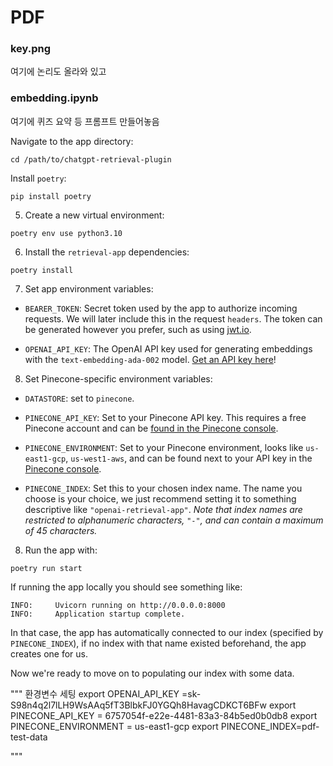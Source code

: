 # PDF

### key.png
여기에 논리도 올라와 있고 

### embedding.ipynb
여기에 퀴즈 요약 등 프롬프트 만들어놓음










Navigate to the app directory:

```
cd /path/to/chatgpt-retrieval-plugin
```

Install `poetry`:

```
pip install poetry
```

5. Create a new virtual environment:

```
poetry env use python3.10
```

6. Install the `retrieval-app` dependencies:

```
poetry install
```

7. Set app environment variables:

* `BEARER_TOKEN`: Secret token used by the app to authorize incoming requests. We will later include this in the request `headers`. The token can be generated however you prefer, such as using [jwt.io](https://jwt.io/).

* `OPENAI_API_KEY`: The OpenAI API key used for generating embeddings with the `text-embedding-ada-002` model. [Get an API key here](https://platform.openai.com/account/api-keys)!

8. Set Pinecone-specific environment variables:

* `DATASTORE`: set to `pinecone`.

* `PINECONE_API_KEY`: Set to your Pinecone API key. This requires a free Pinecone account and can be [found in the Pinecone console](https://app.pinecone.io/).

* `PINECONE_ENVIRONMENT`: Set to your Pinecone environment, looks like `us-east1-gcp`, `us-west1-aws`, and can be found next to your API key in the [Pinecone console](https://app.pinecone.io/).

* `PINECONE_INDEX`: Set this to your chosen index name. The name you choose is your choice, we just recommend setting it to something descriptive like `"openai-retrieval-app"`. *Note that index names are restricted to alphanumeric characters, `"-"`, and can contain a maximum of 45 characters.*

8. Run the app with:

```
poetry run start
```

If running the app locally you should see something like:

```
INFO:     Uvicorn running on http://0.0.0.0:8000
INFO:     Application startup complete.
```

In that case, the app has automatically connected to our index (specified by `PINECONE_INDEX`), if no index with that name existed beforehand, the app creates one for us.

Now we're ready to move on to populating our index with some data.


"""
환경변수 세팅 
export OPENAI_API_KEY =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
export PINECONE_API_KEY = 6757054f-e22e-4481-83a3-84b5ed0b0db8
export PINECONE_ENVIRONMENT = us-east1-gcp
export PINECONE_INDEX=pdf-test-data

"""
